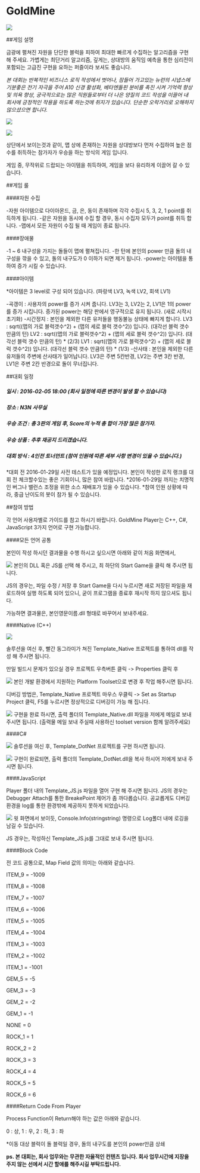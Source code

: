 # GoldMine

![](https://github.com/elrha/GoldMine/blob/master/doc/poster.jpg?raw=true)

##게임 설명

금광에 펼쳐진 자원을 단단한 블럭을 피하여 최대한 빠르게 수집하는 알고리즘을 구현 해 주세요.
가볍게는 최단거리 알고리즘, 깊게는, 상대방의 움직임 예측을 통한 심리전이 포함되는 고급진 구현을 요하는 퍼즐이라 보셔도 좋습니다.

_본 대회는 반복적인 비즈니스 로직 작성에서 벗어나, 잠들어 가고있는 뉴런의 시냅스에 기분좋은 전기 자극을 주어 A10 신경 활성화, 베타엔돌핀 분비를 촉진 시켜 기억력 향상 및 의욕 향상, 궁극적으로는 많은 직원들로부터 더 나은 양질의 코드 작성을 이끌어 내 회사에 긍정적인 작용을 하도록 하는것에 취지가 있습니다. 단순한 오락거리로 오해하지 않으셨으면 합니다._

![](https://github.com/elrha/GoldMine/blob/master/doc/example-1.png?raw=true)

![](https://github.com/elrha/GoldMine/blob/master/doc/example-2.png?raw=true)

상단에서 보이는것과 같이, 맵 상에 존재하는 자원을 상대방보다 먼저 수집하여 높은 점수를 취득하는 참가자가 우승을 하는 방식의 게임 입니다.

게임 중, 무작위로 드랍되는 아이템을 취득하여, 게임을 보다 유리하게 이끌어 갈 수 있습니다.

##게임 룰

####자원 수집

-자원 아이템으로 다이아몬드, 금, 은, 동이 존재하며 각각 수집시 5, 3, 2, 1 point를 취득하게 됩니다.
-같은 자원을 동시에 수집 할 경우, 동시 수집자 모두가 point를 취득 합니다.
-맵에서 모든 자원이 수집 될 때 게임이 종료 됩니다.

####장애물

-1 ~ 6 내구성을 가지는 돌들이 맵에 펼쳐집니다.
-한 턴에 본인의 power 만큼 돌의 내구성을 깎을 수 있고, 돌의 내구도가 0 이하가 되면 제거 됩니다.
-power는 아이템을 통하여 증가 시킬 수 있습니다.

####아이템

*아이템은 3 level로 구성 되어 있습니다.
(파랑색 LV3, 녹색 LV2, 회색 LV1)

-곡갱이 : 사용자의 power를 증가 시켜 줍니다. LV3는 3, LV2는 2, LV1은 1의 power를 증가 시킵니다. 증가된 power는 해당 판에서 영구적으로 유지 됩니다. (새로 시작시 초기화)
-시간정지 : 본인을 제외한 다른 유저들을 행동불능 상태에 빠지게 합니다.
LV3 : sqrt((맵의 가로 블럭갯수^2) + (맵의 세로 블럭 갯수^2)) 입니다. (대각선 블럭 갯수 만큼의 턴)
LV2 : sqrt((맵의 가로 블럭갯수^2) + (맵의 세로 블럭 갯수^2)) 입니다. (대각선 블럭 갯수 만큼의 턴) * (2/3)
LV1 : sqrt((맵의 가로 블럭갯수^2) + (맵의 세로 블럭 갯수^2)) 입니다. (대각선 블럭 갯수 만큼의 턴) * (1/3)
-산사태 : 본인을 제외한 다른 유저들의 주변에 산사태가 일어납니다. LV3은 주변 5칸반경, LV2는 주변 3칸 반경, LV1은 주변 2칸 반경으로 돌이 무너집니다.


##대회 일정

##### 일시 : 2016-02-05 18:00 (회사 일정에 따른 변경이 발생 할 수 있습니다)
##### 장소 : N3N 사무실
##### 우승 조건 : 총 3판의 게임 후, Score의 누적 총 합이 가장 많은 참가자.
##### 우승 상품 : 추후 재공지 드리겠습니다.
##### 대회 방식 : 4인전  토너먼트 (참여 인원에 따른 세부 사항 변경이 있을 수 있습니다.)

*대회 전 2016-01-29일 사전 테스트가 있을 예정입니다. 본인이 작성한 로직 랭크를 대회 전 체크할수있는 좋은 기회이니, 많은 참여 바랍니다.
*2016-01-29일 까지는 치명적인 버그나 밸런스 조정을 위한 소스 재배포가 있을 수 있습니다.
*참여 인원 상황에 따라, 중급 난이도의 봇이 참가 될 수 있습니다.




##참여 방법

각 언어 사용자별로 가이드를 참고 하시기 바랍니다.
GoldMine Player는 C++, C#, JavaScript 3가지 언어로 구현 가능합니다.

####모든 언어 공통

본인이 작성 하시던 결과물을 수행 하시고 싶으시면 아래와 같이 처음 화면에서,

![](https://github.com/elrha/GoldMine/blob/master/doc/example-3.png?raw=true)
본인의 DLL 혹은 JS를 선택 해 주시고, 최 하단의 Start Game을 클릭 해 주시면 됩니다.

JS의 경우는, 파일 수정 / 저장 후 Start Game을 다시 누르시면 새로 저장된 파일을 재 로드하여 실행 하도록 되어 있으니, 굳이 프로그램을 종료후 재시작 하지 않으셔도 됩니다.

가능하면 결과물은, 본인영문이름.dll 형태로 바꾸어서 보내주세요.

####Native (C++)

![](https://github.com/elrha/GoldMine/blob/master/doc/example-4.png?raw=true)

솔루션을 여신 후, 빨간 동그라미가 쳐진 Template_Native 프로젝트를 통하여 dll를 작성 해 주시면 됩니다.

만일 빌드시 문제가 있으실 경우 프로젝트 우측버튼 클릭 -> Properties 클릭 후

![](https://github.com/elrha/GoldMine/blob/master/doc/example-5.png?raw=true)
본인 개발 환경에서 지원하는 Platform Toolset으로 변경 후 작업 해주시면 됩니다.

디버깅 방법은, Template_Native 프로젝트 마우스 우클릭 -> Set as Startup Project 클릭, F5를 누르시면 정상적으로 디버깅이 가능 해 집니다.


![](https://github.com/elrha/GoldMine/blob/master/doc/example-6.png?raw=true)
구현을 완료 하시면, 출력 폴더의 Template_Native.dll 파일을 저에게 메일로 보내 주시면 됩니다.
(출력물 메일 보내 주실때 사용하신 toolset version 함께 알려주세요)


####C#

![](https://github.com/elrha/GoldMine/blob/master/doc/example-7.png?raw=true)
솔루션을 여신 후, Template_DotNet 프로젝트를 구현 하시면 됩니다.

![](https://github.com/elrha/GoldMine/blob/master/doc/example-8.png?raw=true)
구현이 완료되면, 출력 폴더의 Template_DotNet.dll을 복사 하시어 저에게 보내 주시면 됩니다.


####JavaScript

Player 폴더 내의 Template_JS.js 파일을 열어 구현 해 주시면 됩니다.
JS의 경우는 Debugger Attach를 통한 BreakePoint 제어가 좀 까다롭습니다.
공교롭게도 디버깅 환경을 log를 통한 환경밖에 제공하지 못하게 되었습니다.

![](https://github.com/elrha/GoldMine/blob/master/doc/example-9.png?raw=true)
윗 화면에서 보이듯, Console.Info(stringstring) 명령으로 Log폴더 내에 로깅을 남길 수 있습니다.

JS 경우는, 작성하신 Template_JS.js를 그대로 보내 주시면 됩니다.

####Block Code

전 코드 공통으로, Map Field 값의 의미는 아래와 같습니다.

ITEM_9 = -1009

ITEM_8 = -1008

ITEM_7 = -1007

ITEM_6 = -1006

ITEM_5 = -1005

ITEM_4 = -1004

ITEM_3 = -1003

ITEM_2 = -1002

ITEM_1 = -1001

GEM_5 = -5

GEM_3 = -3

GEM_2 = -2

GEM_1 = -1

NONE = 0

ROCK_1 = 1

ROCK_2 = 2

ROCK_3 = 3

ROCK_4 = 4

ROCK_5 = 5

ROCK_6 = 6

####Return Code From Player

Process Function이 Return해야 하는 값은 아래와 같습니다.

0 : 상, 1 : 우, 2 : 하, 3 : 좌

*이동 대상 블럭이 돌 블럭일 경우, 돌의 내구도를 본인의 power만큼 상쇄


**ps. 본 대회는, 회사 업무와는 무관한 자율적인 컨텐츠 입니다. 회사 업무시간에 지장을 주지 않는 선에서 시간 할애를 해주시길 부탁드립니다.**
